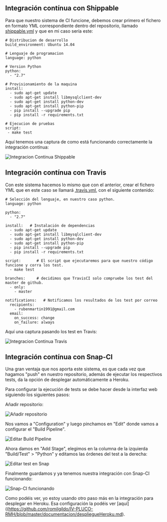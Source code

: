 ## Integración contínua con Shippable

Para que nuestro sistema de CI funcione, debemos crear primero el fichero en formato YML correspondiente dentro del repositorio, llamado [shippable.yml](https://github.com/romilgildo/IV-PLUCO-RMH/blob/master/shippable.yml) y que en mi caso sería este:

```
# Distribucion de desarrollo
build_environment: Ubuntu 14.04

# Lenguaje de programacion
language: python

# Version Python
python:
  - "2.7"

# Provisionamiento de la maquina
install:  
  - sudo apt-get update
  - sudo apt-get install libmysqlclient-dev
  - sudo apt-get install python-dev
  - sudo apt-get install python-pip
  - pip install --upgrade pip
  - pip install -r requirements.txt
  
# Ejecucion de pruebas
script:
 - make test
```
 
Aquí tenemos una captura de como está funcionando correctamente la integración contínua:
 
![Integracion Continua Shippable](http://i628.photobucket.com/albums/uu6/romilgildo/ShippableCI2_zpsgdonu1yz.png~original)

## Integración contínua con Travis

Con este sistema hacemos lo mismo que con el anterior, crear el fichero YML que en este caso se llamará [.travis.yml](https://github.com/romilgildo/IV-PLUCO-RMH/blob/master/.travis.yml), con el siguiente contenido:

```
# Selección del lenguaje, en nuestro caso python. 
language: python   

python:
  - "2.7" 

install:   # Instalación de dependencias
  - sudo apt-get update
  - sudo apt-get install libmysqlclient-dev
  - sudo apt-get install python-dev
  - sudo apt-get install python-pip
  - pip install --upgrade pip
  - pip install -r requirements.txt 

script:       # El script que ejecutaremos para que nuestro código funcione y corra los test.
  - make test

branches:     # decidimos que TravisCI solo compruebe los test del master de github.
  - only:
    - master

notifications:   # Notificamos los resultados de los test por correo
  recipients:
    - rubenmartin1991@gmail.com
  email:
    on_success: change
    on_failure: always

```

Aquí una captura pasando los test en Travis:

![Integracion Continua Travis](http://i628.photobucket.com/albums/uu6/romilgildo/TravisCI2_zpsx92hhjuw.png~original)

## Integración contínua con Snap-CI

Una gran ventaja que nos aporta este sistema, es que cada vez que hagamos "push" en nuestro repositorio, además de ejecutar los respectivos tests, da la opción de desplegar automáticamente a Heroku.

Para configurar la ejecución de tests se debe hacer desde la interfaz web siguiendo los siguientes pasos:

Añadir repositorio:

![Añadir repositorio](http://i628.photobucket.com/albums/uu6/romilgildo/repositoriosSnap_zpsenw20nub.png~original)

Nos vamos a "Configuration" y luego pinchamos en "Edit" donde vamos a configurar el "Build Pipeline".

![Editar Build Pipeline](http://i628.photobucket.com/albums/uu6/romilgildo/herokupluco1_zpsrsskfguf.png~original)

Ahora damos en "Add Stage", elegimos en la columna de la izquierda "Build/Test" > "Python" y editamos las órdenes del test a la derecha:

![Editar test en Snap](http://i628.photobucket.com/albums/uu6/romilgildo/herokupluco2_zpsdmj934ev.png~original)

Finalmente guardamos y ya tenemos nuestra integración con Snap-CI funcionando:

![Snap-CI funcionando](http://i628.photobucket.com/albums/uu6/romilgildo/SnapTests_zpsg8ue4ynt.png~original)

Como podéis ver, yo estoy usando otro paso más en la integración para desplegar en Heroku. Esa configuración la podéis ver [aquí]((https://github.com/romilgildo/IV-PLUCO-RMH/blob/master/documentacion/despliegueHeroku.md).
